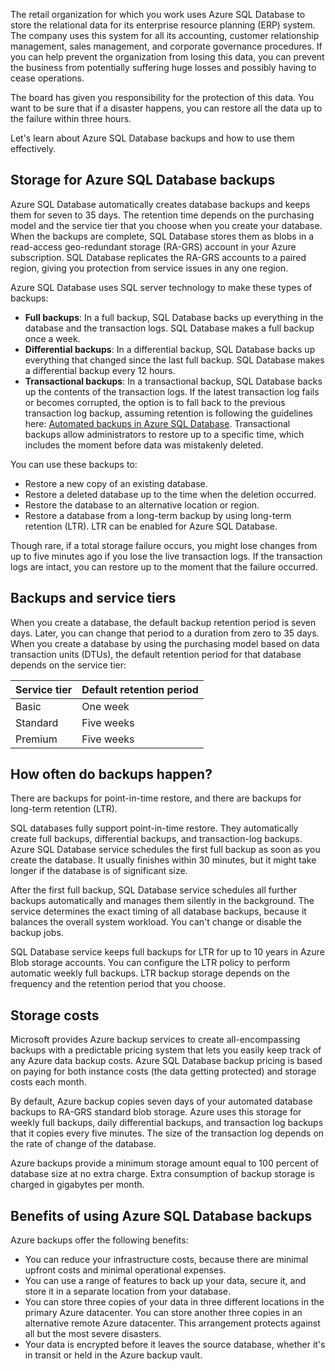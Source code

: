 The retail organization for which you work uses Azure SQL Database to store the relational data for its enterprise resource planning (ERP) system. The company uses this system for all its accounting, customer relationship management, sales management, and corporate governance procedures. If you can help prevent the organization from losing this data, you can prevent the business from potentially suffering huge losses and possibly having to cease operations.

The board has given you responsibility for the protection of this data. You want to be sure that if a disaster happens, you can restore all the data up to the failure within three hours.

Let's learn about Azure SQL Database backups and how to use them effectively.

## Storage for Azure SQL Database backups

Azure SQL Database automatically creates database backups and keeps them for seven to 35 days. The retention time depends on the purchasing model and the service tier that you choose when you create your database. When the backups are complete, SQL Database stores them as blobs in a read-access geo-redundant storage (RA-GRS) account in your Azure subscription. SQL Database replicates the RA-GRS accounts to a paired region, giving you protection from service issues in any one region.

Azure SQL Database uses SQL server technology to make these types of backups:

- **Full backups**: In a full backup, SQL Database backs up everything in the database and the transaction logs. SQL Database makes a full backup once a week.
- **Differential backups**: In a differential backup, SQL Database backs up everything that changed since the last full backup. SQL Database makes a differential backup every 12 hours.
- **Transactional backups**: In a transactional backup, SQL Database backs up the contents of the transaction logs. If the latest transaction log fails or becomes corrupted, the option is to fall back to the previous transaction log backup, assuming retention is following the guidelines here: [Automated backups in Azure SQL Database](/azure/azure-sql/database/automated-backups-overview?tabs=single-database). Transactional backups allow administrators to restore up to a specific time, which includes the moment before data was mistakenly deleted.

You can use these backups to:

- Restore a new copy of an existing database.
- Restore a deleted database up to the time when the deletion occurred.
- Restore the database to an alternative location or region.
- Restore a database from a long-term backup by using long-term retention (LTR). LTR can be enabled for Azure SQL Database.

Though rare, if a total storage failure occurs, you might lose changes from up to five minutes ago if you lose the live transaction logs. If the transaction logs are intact, you can restore up to the moment that the failure occurred.

## Backups and service tiers

When you create a database, the default backup retention period is seven days. Later, you can change that period to a duration from zero to 35 days. When you create a database by using the purchasing model based on data transaction units (DTUs), the default retention period for that database depends on the service tier:

| Service tier  | Default retention period  |
|---------------|---------------------------|
| Basic         | One week                  |
| Standard      | Five weeks                |
| Premium       | Five weeks                |

## How often do backups happen?

There are backups for point-in-time restore, and there are backups for long-term retention (LTR).

SQL databases fully support point-in-time restore. They automatically create full backups, differential backups, and transaction-log backups. Azure SQL Database service schedules the first full backup as soon as you create the database. It usually finishes within 30 minutes, but it might take longer if the database is of significant size.

After the first full backup, SQL Database service schedules all further backups automatically and manages them silently in the background. The service determines the exact timing of all database backups, because it balances the overall system workload. You can't change or disable the backup jobs.

SQL Database service keeps full backups for LTR for up to 10 years in Azure Blob storage accounts. You can configure the LTR policy to perform automatic weekly full backups. LTR backup storage depends on the frequency and the retention period that you choose.

## Storage costs

Microsoft provides Azure backup services to create all-encompassing backups with a predictable pricing system that lets you easily keep track of any Azure data backup costs. Azure SQL Database backup pricing is based on paying for both instance costs (the data getting protected) and storage costs each month.

By default, Azure backup copies seven days of your automated database backups to RA-GRS standard blob storage. Azure uses this storage for weekly full backups, daily differential backups, and transaction log backups that it copies every five minutes. The size of the transaction log depends on the rate of change of the database.

Azure backups provide a minimum storage amount equal to 100 percent of database size at no extra charge. Extra consumption of backup storage is charged in gigabytes per month.

## Benefits of using Azure SQL Database backups

Azure backups offer the following benefits:

- You can reduce your infrastructure costs, because there are minimal upfront costs and minimal operational expenses.
- You can use a range of features to back up your data, secure it, and store it in a separate location from your database.
- You can store three copies of your data in three different locations in the primary Azure datacenter. You can store another three copies in an alternative remote Azure datacenter. This arrangement protects against all but the most severe disasters.
- Your data is encrypted before it leaves the source database, whether it's in transit or held in the Azure backup vault.
